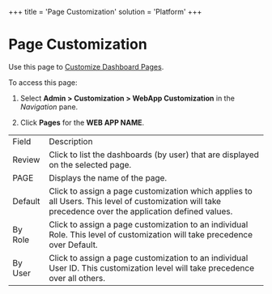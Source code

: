 +++
title = 'Page Customization'
solution = 'Platform'
+++

# Page Customization

<div class="use">

Use this page to [Customize Dashboard
Pages](../../WebApp_Dev/Customize_Dashboard_Pages).

</div>

To access this page:

1.  Select **Admin \> Customization \> WebApp Customization** in the
    *Navigation* pane.

2.  Click **Pages** for the **WEB APP
NAME**.

|         |                                                                                                                                                        |
| ------- | ------------------------------------------------------------------------------------------------------------------------------------------------------ |
| Field   | Description                                                                                                                                            |
| Review  | Click to list the dashboards (by user) that are displayed on the selected page.                                                                        |
| PAGE    | Displays the name of the page.                                                                                                                         |
| Default | Click to assign a page customization which applies to all Users. This level of customization will take precedence over the application defined values. |
| By Role | Click to assign a page customization to an individual Role. This level of customization will take precedence over Default.                             |
| By User | Click to assign a page customization to an individual User ID. This customization level will take precedence over all others.                          |
